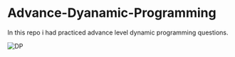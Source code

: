 # Advance-Dyanamic-Programming
 In this repo i had practiced advance level dynamic programming questions.
 
![DP](https://user-images.githubusercontent.com/83153656/217333544-21c6d36f-b966-4c9d-ad7b-a3c41694e360.png)
